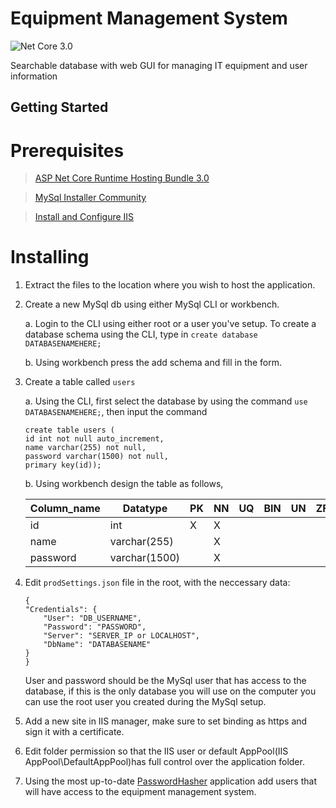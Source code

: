 # Equipment Management System
![Net Core 3.0](https://img.shields.io/badge/net%20core-3.0-success)

Searchable database with web GUI for managing IT equipment and user information

## Getting Started

# Prerequisites

> [ASP Net Core Runtime Hosting Bundle 3.0](https://dotnet.microsoft.com/download/dotnet-core/3.0)

> [MySql Installer Community](https://dev.mysql.com/downloads/installer/)

> [Install and Configure IIS](https://docs.microsoft.com/en-us/aspnet/core/host-and-deploy/iis/?view=aspnetcore-3.0#iis-configuration)

# Installing

1. Extract the files to the location where you wish to host the application.

2. Create a new MySql db using either MySql CLI or workbench.

    a. Login to the CLI using either root or a user you've setup. 
    To create a database schema using the CLI, type in `create database DATABASENAMEHERE;`
  
    b. Using workbench press the add schema and fill in the form.
  
3. Create a table called `users`

    a. Using the CLI, first select the database by using the command `use DATABASENAMEHERE;`, then input the command
    ```
    create table users (
    id int not null auto_increment,
    name varchar(255) not null,
    password varchar(1500) not null,
    primary key(id));
    ```
  
    b. Using workbench design the table as follows, 
  
    Column_name | Datatype       | PK | NN | UQ | BIN | UN | ZF | AI
    ----------- | -------------- | -- | -- | -- | --- | -- | -- | --
    id          | int            | X  | X  |    |     |    |    | X 
    name        | varchar(255)   |    | X  |    |     |    |    |    
    password    | varchar(1500)  |    | X  |    |     |    |    |

4. Edit `prodSettings.json` file in the root, with the neccessary data:
    ```
    {
    "Credentials": {
        "User": "DB_USERNAME",
        "Password": "PASSWORD",
        "Server": "SERVER_IP or LOCALHOST",
        "DbName": "DATABASENAME"
    }
    }
   ```
   User and password should be the MySql user that has access to the database, if this is the only database you will use on the computer you can use the root user you created during the MySql setup.

 5. Add a new site in IIS manager, make sure to set binding as https and sign it with a certificate.
 
 6. Edit folder permission so that the IIS user or default AppPool(IIS AppPool\DefaultAppPool)has full control over the application folder.
 
 7. Using the most up-to-date [PasswordHasher](https://github.com/UtbOvertorneaPM/PasswordHasher/releases) application add users that will have access to the equipment management system.


